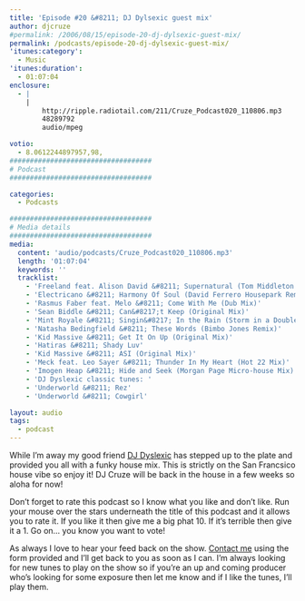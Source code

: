 ```yaml
---
title: 'Episode #20 &#8211; DJ Dylsexic guest mix'
author: djcruze
#permalink: /2006/08/15/episode-20-dj-dylsexic-guest-mix/
permalink: /podcasts/episode-20-dj-dylsexic-guest-mix/
'itunes:category':
  - Music
'itunes:duration':
  - 01:07:04
enclosure:
  - |
    |
        http://ripple.radiotail.com/211/Cruze_Podcast020_110806.mp3
        48289792
        audio/mpeg

votio:
  - 8.0612244897957,98,
###################################
# Podcast
###################################

categories:
  - Podcasts

###################################
# Media details
###################################
media:
  content: 'audio/podcasts/Cruze_Podcast020_110806.mp3'
  length: '01:07:04'
  keywords: ''
  tracklist:
    - 'Freeland feat. Alison David &#8211; Supernatural (Tom Middleton Cosmos Mix)'
    - 'Electricano &#8211; Harmony Of Soul (David Ferrero Housepark Remix)'
    - 'Rasmus Faber feat. Melo &#8211; Come With Me (Dub Mix)'
    - 'Sean Biddle &#8211; Can&#8217;t Keep (Original Mix)'
    - 'Mint Royale &#8211; Singin&#8217; In the Rain (Storm in a Double DD Cup Mix)'
    - 'Natasha Bedingfield &#8211; These Words (Bimbo Jones Remix)'
    - 'Kid Massive &#8211; Get It On Up (Original Mix)'
    - 'Hatiras &#8211; Shady Luv'
    - 'Kid Massive &#8211; ASI (Original Mix)'
    - 'Meck feat. Leo Sayer &#8211; Thunder In My Heart (Hot 22 Mix)'
    - 'Imogen Heap &#8211; Hide and Seek (Morgan Page Micro-house Mix) '
    - 'DJ Dyslexic classic tunes: '
    - 'Underworld &#8211; Rez'
    - 'Underworld &#8211; Cowgirl'

layout: audio
tags:
  - podcast
---
```


While I&#8217;m away my good friend [DJ Dyslexic][1] has stepped up to the plate and provided you all with a funky house mix. This is strictly on the San Francsico house vibe so enjoy it! DJ Cruze will be back in the house in a few weeks so aloha for now!

Don&#8217;t forget to rate this podcast so I know what you like and don&#8217;t like. Run your mouse over the stars underneath the title of this podcast and it allows you to rate it. If you like it then give me a big phat 10. If it&#8217;s terrible then give it a 1. Go on&#8230; you know you want to vote!

As always I love to hear your feed back on the show. [Contact me][2] using the form provided and I&#8217;ll get back to you as soon as I can. I&#8217;m always looking for new tunes to play on the show so if you&#8217;re an up and coming producer who&#8217;s looking for some exposure then let me know and if I like the tunes, I&#8217;ll play them.

[1]: http://www.djdyslexic.com/
[2]: /cms/contact/
